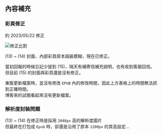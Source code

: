 ## 內容補充

### 彩頁修正

約 2023/05/22 修正

![修正比對](https://i.imgur.com/nOorLPG.png)

(13) ~ (14) 封面、內部彩頁原本超級模糊，現在已修正。  

當初回報的時候忘記少提到 (15)，隔天有補寄信補充說明，也有收到客服回信。  
但目前 (15) 的封面與彩頁還是沒有修正。  

東販更新檔案時，並沒有修改 `EPUB` 內的修改時間，因此上方表格上的時間無法抓到正確時間。  
博客來的試閱看起來沒有更新檔案。  

### 解析度封裝問題

(13) ~ (14) 在修正時是採用 `2048px` 高的解析度圖片  
但最終在打包成 `Epub` 時，卻還是沿用了原本 `1200px` 的頁高設定...
